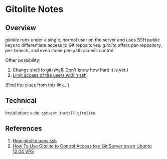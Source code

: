 # Gitolite Notes

## Overview

*gitolite* runs under a single, normal user on the server and uses SSH public keys to differentiate access to Git repositories. *gitolite* offers per-repository, per-branch, and even some per-path access control.

Other possibility:

1. Change shell to [git-shell](https://git-scm.com/docs/git-shell). Don't know how hard it is yet.)
2. [Limit access of the users within ssh](https://prefetch.net/blog/index.php/2006/09/05/limiting-access-to-openssh-directives/).

(Find the clues from [this link](https://serverfault.com/questions/170048/create-ssh-user-with-limited-privileges-to-only-use-git-repository)...)

## Technical

Installation: `sudo apt-get install gitolite`

## References

1. [How gitolite uses ssh](http://gitolite.com/gitolite/glssh/index.html)
1. [How To Use Gitolite to Control Access to a Git Server on an Ubuntu 12.04 VPS ](https://www.digitalocean.com/community/tutorials/how-to-use-gitolite-to-control-access-to-a-git-server-on-an-ubuntu-12-04-vps)
